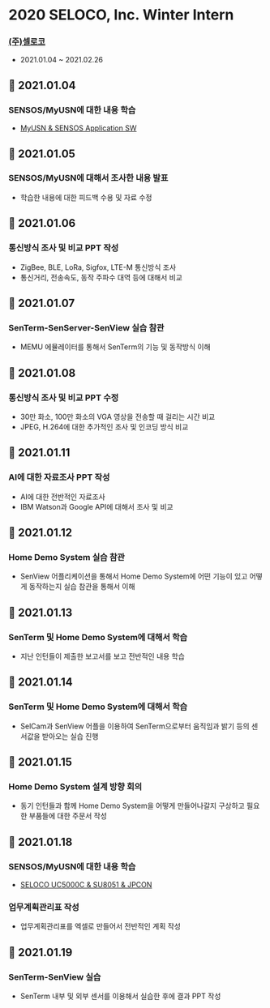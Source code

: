 # 2020 SELOCO, Inc. Winter Intern
### [(주)셀로코](http://www.seloco.com/company/com200-1.asp)
- 2021.01.04 ~ 2021.02.26

## 📅 2021.01.04
### SENSOS/MyUSN에 대한 내용 학습
- [MyUSN & SENSOS Application SW](https://github.com/sth4881/Seloco-Intern/blob/main/MyUSN%20%26%20SENSOS%20Application%20SW.md)
## 📅 2021.01.05
### SENSOS/MyUSN에 대해서 조사한 내용 발표
- 학습한 내용에 대한 피드백 수용 및 자료 수정
## 📅 2021.01.06
### 통신방식 조사 및 비교 PPT 작성
- ZigBee, BLE, LoRa, Sigfox, LTE-M 통신방식 조사
- 통신거리, 전송속도, 동작 주파수 대역 등에 대해서 비교
## 📅 2021.01.07
### SenTerm-SenServer-SenView 실습 참관
- MEMU 에뮬레이터를 통해서 SenTerm의 기능 및 동작방식 이해
## 📅 2021.01.08
### 통신방식 조사 및 비교 PPT 수정
- 30만 화소, 100만 화소의 VGA 영상을 전송할 때 걸리는 시간 비교
- JPEG, H.264에 대한 추가적인 조사 및 인코딩 방식 비교
## 📅 2021.01.11
### AI에 대한 자료조사 PPT 작성
- AI에 대한 전반적인 자료조사
- IBM Watson과 Google API에 대해서 조사 및 비교
## 📅 2021.01.12
### Home Demo System 실습 참관
- SenView 어플리케이션을 통해서 Home Demo System에 어떤 기능이 있고 어떻게 동작하는지 실습 참관을 통해서 이해
## 📅 2021.01.13
### SenTerm 및 Home Demo System에 대해서 학습
- 지난 인턴들이 제출한 보고서를 보고 전반적인 내용 학습
## 📅 2021.01.14
### SenTerm 및 Home Demo System에 대해서 학습
- SelCam과 SenView 어플을 이용하여 SenTerm으로부터 움직임과 밝기 등의 센서값을 받아오는 실습 진행
## 📅 2021.01.15
### Home Demo System 설계 방향 회의
- 동기 인턴들과 함께 Home Demo System을 어떻게 만들어나갈지 구상하고 필요한 부품들에 대한 주문서 작성
## 📅 2021.01.18
### SENSOS/MyUSN에 대한 내용 학습
- [SELOCO UC5000C & SU8051 & JPCON](https://github.com/sth4881/Seloco-Intern/blob/main/SELOCO%20UC5000C%20%26%20SU8051%20%26%20JPCON.md)
### 업무계획관리표 작성
- 업무계획관리표를 엑셀로 만들어서 전반적인 계획 작성
## 📅 2021.01.19
### SenTerm-SenView 실습
- SenTerm 내부 및 외부 센서를 이용해서 실습한 후에 결과 PPT 작성
